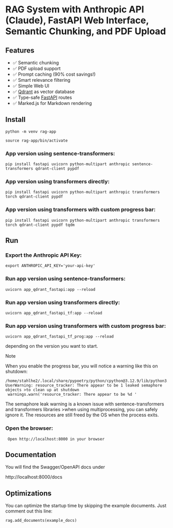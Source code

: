 # RAG System with Anthropic API (Claude), FastAPI Web Interface, Semantic Chunking, and PDF Upload

## Features

- ✅ Semantic chunking
- ✅ PDF upload support
- ✅ Prompt caching (90% cost savings!)
- ✅ Smart relevance filtering
- ✅ Simple Web UI
- ✅ [Qdrant](https://qdrant.tech/) as vector database
- ✅ Type-safe [FastAPI](https://fastapi.tiangolo.com/) routes
- ✅ Marked.js for Markdown rendering

## Install

``` python -m venv rag-app ```

``` source rag-app/bin/activate ```

### App version using sentence-transformers:

```pip install fastapi uvicorn python-multipart anthropic sentence-transformers qdrant-client pypdf```

### App version using transformers directly:

```pip install fastapi uvicorn python-multipart anthropic transformers torch qdrant-client pypdf```

### App version using transformers with custom progress bar:

```pip install fastapi uvicorn python-multipart anthropic transformers torch qdrant-client pypdf tqdm```

## Run

### Export the Anthropic API Key:

``` export ANTHROPIC_API_KEY='your-api-key' ```

### Run app version using sentence-transformers:

``` uvicorn app_qdrant_fastapi:app --reload ```

### Run app version using transformers directly:

``` uvicorn app_qdrant_fastapi_tf:app --reload ```

### Run app version using transformers with custom progress bar:

``` uvicorn app_qdrant_fastapi_tf_prog:app --reload ```

depending on the version you want to start.

>[!NOTE]
>When you enable the progress bar, you will notice a warning like this on shutdown:
>
>```
>/home/stahlhe2/.local/share/pypoetry/python/cpython@3.12.9/lib/python3.12/multiprocessing/>resource_tracker.py:255: UserWarning: resource_tracker: There appear to be 1 leaked semaphore objects >to clean up at shutdown
>  warnings.warn('resource_tracker: There appear to be %d '
>```
>
>The semaphore leak warning is a known issue with sentence-transformers and transformers libraries >when using multiprocessing, you can safely ignore it. The resources are still freed by the OS when the process exits.

### Open the browser:

``` Open http://localhost:8000 in your browser```


## Documentation

You will find the Swagger/OpenAPI docs under

http://localhost:8000/docs

## Optimizations

You can optimize the startup time by skipping the example documents. Just comment out this line:

``` rag.add_documents(example_docs) ```
